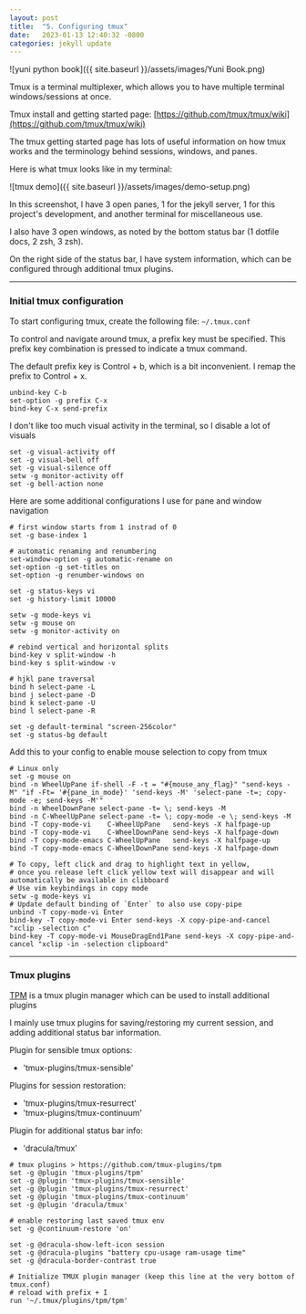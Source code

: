 ```yaml
---
layout: post
title:  "5. Configuring tmux"
date:   2023-01-13 12:40:32 -0800
categories: jekyll update
---
```


![yuni python book]({{ site.baseurl }}/assets/images/Yuni Book.png)

Tmux is a terminal multiplexer, which allows you to have multiple terminal windows/sessions at once.

Tmux install and getting started page: [https://github.com/tmux/tmux/wiki](https://github.com/tmux/tmux/wiki)

The tmux getting started page has lots of useful information on how tmux works and the terminology behind sessions, windows, and panes.

Here is what tmux looks like in my terminal:

![tmux demo]({{ site.baseurl }}/assets/images/demo-setup.png)

In this screenshot, I have 3 open panes, 1 for the jekyll server, 1 for this project's development, and another terminal for miscellaneous use.

I also have 3 open windows, as noted by the bottom status bar (1 dotfile docs, 2 zsh, 3 zsh).

On the right side of the status bar, I have system information, which can be configured through additional tmux plugins.

---

### Initial tmux configuration

To start configuring tmux, create the following file: `~/.tmux.conf`

To control and navigate around tmux, a prefix key must be specified. This prefix key combination is pressed to indicate a tmux command.

The default prefix key is Control + b, which is a bit inconvenient. I remap the prefix to Control + x.
```
unbind-key C-b
set-option -g prefix C-x
bind-key C-x send-prefix
```

I don't like too much visual activity in the terminal, so I disable a lot of visuals
```
set -g visual-activity off
set -g visual-bell off
set -g visual-silence off
setw -g monitor-activity off
set -g bell-action none
```

Here are some additional configurations I use for pane and window navigation
```
# first window starts from 1 instrad of 0
set -g base-index 1

# automatic renaming and renumbering
set-window-option -g automatic-rename on
set-option -g set-titles on
set-option -g renumber-windows on

set -g status-keys vi
set -g history-limit 10000

setw -g mode-keys vi
setw -g mouse on
setw -g monitor-activity on

# rebind vertical and horizontal splits
bind-key v split-window -h
bind-key s split-window -v

# hjkl pane traversal
bind h select-pane -L
bind j select-pane -D
bind k select-pane -U
bind l select-pane -R

set -g default-terminal "screen-256color"
set -g status-bg default
```

Add this to your config to enable mouse selection to copy from tmux
```
# Linux only
set -g mouse on
bind -n WheelUpPane if-shell -F -t = "#{mouse_any_flag}" "send-keys -M" "if -Ft= '#{pane_in_mode}' 'send-keys -M' 'select-pane -t=; copy-mode -e; send-keys -M'"
bind -n WheelDownPane select-pane -t= \; send-keys -M
bind -n C-WheelUpPane select-pane -t= \; copy-mode -e \; send-keys -M
bind -T copy-mode-vi    C-WheelUpPane   send-keys -X halfpage-up
bind -T copy-mode-vi    C-WheelDownPane send-keys -X halfpage-down
bind -T copy-mode-emacs C-WheelUpPane   send-keys -X halfpage-up
bind -T copy-mode-emacs C-WheelDownPane send-keys -X halfpage-down

# To copy, left click and drag to highlight text in yellow, 
# once you release left click yellow text will disappear and will automatically be available in clibboard
# Use vim keybindings in copy mode
setw -g mode-keys vi
# Update default binding of `Enter` to also use copy-pipe
unbind -T copy-mode-vi Enter
bind-key -T copy-mode-vi Enter send-keys -X copy-pipe-and-cancel "xclip -selection c"
bind-key -T copy-mode-vi MouseDragEnd1Pane send-keys -X copy-pipe-and-cancel "xclip -in -selection clipboard"
```

---

### Tmux plugins

[TPM][tpm-gh] is a tmux plugin manager which can be used to install additional plugins

I mainly use tmux plugins for saving/restoring my current session, and adding additional status bar information.

Plugin for sensible tmux options:
- 'tmux-plugins/tmux-sensible'

Plugins for session restoration:
- 'tmux-plugins/tmux-resurrect'
- 'tmux-plugins/tmux-continuum'

Plugin for additional status bar info:
- 'dracula/tmux'

```
# tmux plugins > https://github.com/tmux-plugins/tpm
set -g @plugin 'tmux-plugins/tpm'
set -g @plugin 'tmux-plugins/tmux-sensible'
set -g @plugin 'tmux-plugins/tmux-resurrect'
set -g @plugin 'tmux-plugins/tmux-continuum'
set -g @plugin 'dracula/tmux'

# enable restoring last saved tmux env
set -g @continuum-restore 'on'

set -g @dracula-show-left-icon session
set -g @dracula-plugins "battery cpu-usage ram-usage time"
set -g @dracula-border-contrast true

# Initialize TMUX plugin manager (keep this line at the very bottom of tmux.conf)
# reload with prefix + I
run '~/.tmux/plugins/tpm/tpm'
```

[tpm-gh]: https://github.com/tmux-plugins/tpm
